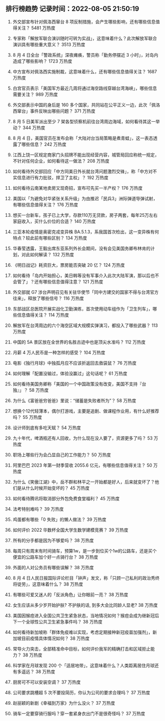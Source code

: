 
## 排行榜趋势 记录时间：2022-08-05 21:50:19
  
  1. 外交部宣布针对佩洛西窜台 8 项反制措施，会产生哪些影响，还有哪些信息值得关注？ 5481 万热度
    
  2. 专家称「解放军联合演训随时可转为实战」，这意味着什么？此次解放军联合演训具有哪些重大意义？ 3513 万热度
    
  3. 8 月 4 日全台「警政系统」深夜瘫痪，警员称「勤务停摆近 3 小时」，对岛内造成了哪些影响？ 1723 万热度
    
  4. 中方宣布对佩洛西实施制裁，这意味着什么，还有哪些信息值得关注？ 1687 万热度
    
  5. 白宫官员表示「美国军方最近几周将通过海空路线穿越台湾海峡」，哪些信息需要关注？ 989 万热度
    
  6. 外交部表示中国的身后是 160 多个国家，共同站在公平正义一边，此次「佩洛西窜台」事件反映出哪些问题？ 371 万热度
    
  7. 8 月 5 日美军派出至少 7 架各型侦察机前往台湾周边海域，如何看待其这一举动？ 344 万热度
    
  8. 8 月 4 日，美国官员在发布会称「大陆对台当局策略是煮青蛙」，这一表态透露了哪些信息？ 242 万热度
    
  9. 江西上饶一区规定商家门头招牌不能出现经营内容，城管局回应称统一规定，不针对任何企业，如何看待这一做法？ 208 万热度
    
  10. 如何看待外交部回应「中方同美日外长就台湾问题激烈交锋」，称「中方对不实信息进行有力批驳，捍卫了主权」？ 192 万热度
    
  11. 如何看待云南某地卖房又现奇招，宣布可先买一半产权？ 176 万热度
    
  12. 美国以「为避免对华紧张关系升级」为由推迟「民兵3」洲际弹道导弹试射，有哪些信息值得关注？ 176 万热度
    
  13. 想买一台新车，孩子已上大学，存款110万无贷款，房子两套，每年25万左右家庭收入，买什么价位的合适？ 140 万热度
    
  14. 三亚本轮疫情是奥密克戎变异株 BA.5.1.3，系我国首次检出，这一变异株有何特点？较此前有哪些区别？ 134 万热度
    
  15. 华春莹透露，王毅出席东亚系列外长会期间，没有会见美国务卿布林肯的计划，对此如何解读？ 132 万热度
    
  16. 《明日战记》耗资巨大，票房能否突破 20 亿？ 124 万热度
    
  17. 如何看待「岛内开始担心，美日韩等没有军事介入此次大陆军演，那以后也不会管了」？还有哪些信息值得注意？ 121 万热度
    
  18. 外交部就 G7 涉台声明召见有关驻华使节「同中方建交的国家不得与台湾官方往来」，释放了哪些信号？ 116 万热度
    
  19. 东部战区总医院开展实战化卫勤演练，首次使用动车组作为「卫生列车」，哪些信息值得关注？ 114 万热度
    
  20. 解放军在台湾周边的六个海空区域大规模实弹演习，都投入了哪些武器？ 113 万热度
    
  21. 中国的 5A 景区放在全世界的名胜古迹中也是顶尖水准吗？ 112 万热度
    
  22. 月薪 4 万人民币是一种怎样的感受？ 104 万热度
    
  23. 电影《独行月球》中独孤月应不应该折返回去救袋鼠？ 76 万热度
    
  24. 如何理解「配置没输过，体验没赢过」这句话呢？ 61 万热度
    
  25. 如何看待美国务卿称「美国的一个中国政策没有改变，美国不支持『台独』」？ 58 万热度
    
  26. 为什么《富爸爸穷爸爸》里说：“储蓄是失败者所为”？ 58 万热度
    
  27. 想换个12代轻薄本，偶尔打游戏，主要是追剧、做课程作业用，有什么好推荐吗？ 55 万热度
    
  28. 设计师到底有多吃天赋？ 54 万热度
    
  29. 九十年代，啤酒瓶还有人回收，为什么现在没人要了，资源更多了吗？ 53 万热度
    
  30. 职场上哪些行为会凸显自己的工作能力？ 50 万热度
    
  31. 阿里巴巴 2023 年第一财季营收 2055.6 亿元，有哪些信息值得关注？ 50 万热度
    
  32. 为什么《笑傲江湖》中，岳不群和林平之一开始都是好人，后来就变坏了？他们是从什么时候开始变坏的？ 45 万热度
    
  33. 如何看待腾讯将取消部分外包免费食堂福利？ 45 万热度
    
  34. 法考特别难吗？ 39 万热度
    
  35. 鸡蛋都有哪些「0 失败」的懒人做法？ 39 万热度
    
  36. 如何评价 2022 华数杯全国大学生数学建模竞赛？ 39 万热度
    
  37. 所有的分手都是因为不够爱吗？ 38 万热度
    
  38. 每周只有周末有时间骑车，预算1w，是一步到位买个1w的公路车，还是买个便宜的公路车加个好一点骑行台？ 38 万热度
    
  39. 外面的人对公务员有哪些误解？ 38 万热度
    
  40. 8 月 4 日人民日报国际评论栏目「钟声」发文，称「只顾一己私利的政治秀终将徒劳」，这意味着什么？ 38 万热度
    
  41. 有哪些可爱又迷人的「反派角色」让你眼前一亮？ 38 万热度
    
  42. 女生应该从多少岁开始护肤? 不护肤的话, 到多大会比同龄人显老? 38 万热度
    
  43. 美国因猴痘进入全国公共卫生紧急状态，当地情况如何？猴痘会成为继新冠后下一个全球性公共卫生紧急事件吗？ 38 万热度
    
  44. 如何看待新加坡称「群体免疫难以实现，考虑定期接种新冠疫苗加强剂」，新加坡目前疫情具体情况如何？ 38 万热度
    
  45. 常导火力突击，全部精准命中目标，如何评价我军的精确打击和区域拒止能力？ 38 万热度
    
  46. 科学家在月球发现 200 个「适居地带」，这意味着什么？人类距离居住月球还有多遥远？ 38 万热度
    
  47. 厨房可不可以安装空调？ 37 万热度
    
  48. 公司要求跳槽超 5 次不要投简历，你认为公司的要求合理吗？ 37 万热度
    
  49. 赵丽颖的新剧《幸福到万家》为什么没火？ 37 万热度
    
  50. 骑车一定要穿骑行服吗？穿一套紧身衣出门不是很奇怪吗？ 37 万热度
    